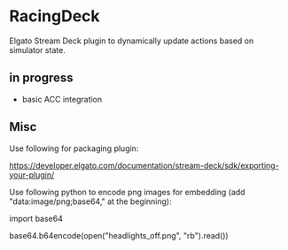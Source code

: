 # RacingDeck

Elgato Stream Deck plugin to dynamically update actions based on simulator state.


## in progress

- basic ACC integration


## Misc

Use following for packaging plugin:

https://developer.elgato.com/documentation/stream-deck/sdk/exporting-your-plugin/


Use following python to encode png images for embedding (add "data:image/png;base64," at the beginning):

import base64

base64.b64encode(open("headlights_off.png", "rb").read())
